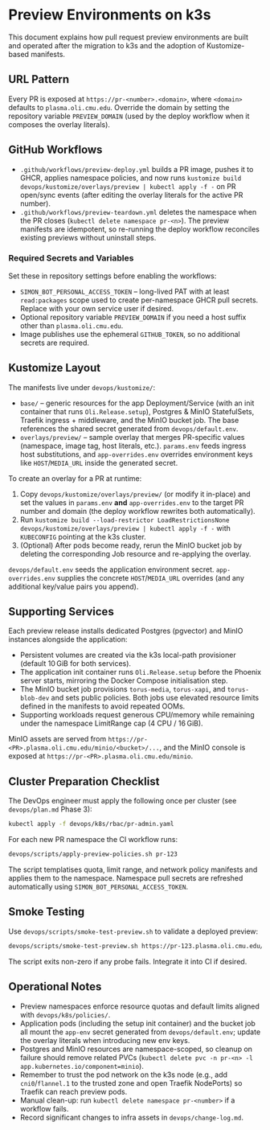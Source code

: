 # Preview Environments on k3s

This document explains how pull request preview environments are built and operated after the migration to k3s and the adoption of Kustomize-based manifests.

## URL Pattern

Every PR is exposed at `https://pr-<number>.<domain>`, where `<domain>` defaults to `plasma.oli.cmu.edu`. Override the domain by setting the repository variable `PREVIEW_DOMAIN` (used by the deploy workflow when it composes the overlay literals).

## GitHub Workflows

- `.github/workflows/preview-deploy.yml` builds a PR image, pushes it to GHCR, applies namespace policies, and now runs `kustomize build devops/kustomize/overlays/preview | kubectl apply -f -` on PR open/sync events (after editing the overlay literals for the active PR number).
- `.github/workflows/preview-teardown.yml` deletes the namespace when the PR closes (`kubectl delete namespace pr-<n>`). The preview manifests are idempotent, so re-running the deploy workflow reconciles existing previews without uninstall steps.

### Required Secrets and Variables

Set these in repository settings before enabling the workflows:

- `SIMON_BOT_PERSONAL_ACCESS_TOKEN` – long-lived PAT with at least `read:packages` scope used to create per-namespace GHCR pull secrets. Replace with your own service user if desired.
- Optional repository variable `PREVIEW_DOMAIN` if you need a host suffix other than `plasma.oli.cmu.edu`.
- Image publishes use the ephemeral `GITHUB_TOKEN`, so no additional secrets are required.

## Kustomize Layout

The manifests live under `devops/kustomize/`:

- `base/` – generic resources for the app Deployment/Service (with an init container that runs `Oli.Release.setup`), Postgres & MinIO StatefulSets, Traefik ingress + middleware, and the MinIO bucket job. The base references the shared secret generated from `devops/default.env`.
- `overlays/preview/` – sample overlay that merges PR-specific values (namespace, image tag, host literals, etc.). `params.env` feeds ingress host substitutions, and `app-overrides.env` overrides environment keys like `HOST`/`MEDIA_URL` inside the generated secret.

To create an overlay for a PR at runtime:

1. Copy `devops/kustomize/overlays/preview/` (or modify it in-place) and set the values in `params.env` **and** `app-overrides.env` to the target PR number and domain (the deploy workflow rewrites both automatically).
2. Run `kustomize build --load-restrictor LoadRestrictionsNone devops/kustomize/overlays/preview | kubectl apply -f -` with `KUBECONFIG` pointing at the k3s cluster.
3. (Optional) After pods become ready, rerun the MinIO bucket job by deleting the corresponding Job resource and re-applying the overlay.

`devops/default.env` seeds the application environment secret. `app-overrides.env` supplies the concrete `HOST`/`MEDIA_URL` overrides (and any additional key/value pairs you append).

## Supporting Services

Each preview release installs dedicated Postgres (pgvector) and MinIO instances alongside the application:

- Persistent volumes are created via the k3s local-path provisioner (default 10 GiB for both services).
- The application init container runs `Oli.Release.setup` before the Phoenix server starts, mirroring the Docker Compose initialisation step.
- The MinIO bucket job provisions `torus-media`, `torus-xapi`, and `torus-blob-dev` and sets public policies. Both jobs use elevated resource limits defined in the manifests to avoid repeated OOMs.
- Supporting workloads request generous CPU/memory while remaining under the namespace LimitRange cap (4 CPU / 16 GiB).

MinIO assets are served from `https://pr-<PR>.plasma.oli.cmu.edu/minio/<bucket>/...`, and the MinIO console is exposed at `https://pr-<PR>.plasma.oli.cmu.edu/minio`.

## Cluster Preparation Checklist

The DevOps engineer must apply the following once per cluster (see `devops/plan.md` Phase 3):

```bash
kubectl apply -f devops/k8s/rbac/pr-admin.yaml
```

For each new PR namespace the CI workflow runs:

```bash
devops/scripts/apply-preview-policies.sh pr-123
```

The script templatises quota, limit range, and network policy manifests and applies them to the namespace. Namespace pull secrets are refreshed automatically using `SIMON_BOT_PERSONAL_ACCESS_TOKEN`.

## Smoke Testing

Use `devops/scripts/smoke-test-preview.sh` to validate a deployed preview:

```bash
devops/scripts/smoke-test-preview.sh https://pr-123.plasma.oli.cmu.edu/healthz
```

The script exits non-zero if any probe fails. Integrate it into CI if desired.

## Operational Notes

- Preview namespaces enforce resource quotas and default limits aligned with `devops/k8s/policies/`.
- Application pods (including the setup init container) and the bucket job all mount the `app-env` secret generated from `devops/default.env`; update the overlay literals when introducing new env keys.
- Postgres and MinIO resources are namespace-scoped, so cleanup on failure should remove related PVCs (`kubectl delete pvc -n pr-<n> -l app.kubernetes.io/component=minio`).
- Remember to trust the pod network on the k3s node (e.g., add `cni0`/`flannel.1` to the trusted zone and open Traefik NodePorts) so Traefik can reach preview pods.
- Manual clean-up: run `kubectl delete namespace pr-<number>` if a workflow fails.
- Record significant changes to infra assets in `devops/change-log.md`.
